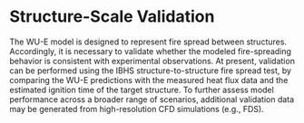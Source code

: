 # Structure-Scale Validation

The WU-E model is designed to represent fire spread between structures. Accordingly, it is necessary to validate whether the modeled fire-spreading behavior is consistent with experimental observations. At present, validation can be performed using the IBHS structure-to-structure fire spread test, by comparing the WU-E predictions with the measured heat flux data and the estimated ignition time of the target structure. To further assess model performance across a broader range of scenarios, additional validation data may be generated from high-resolution CFD simulations (e.g., FDS).